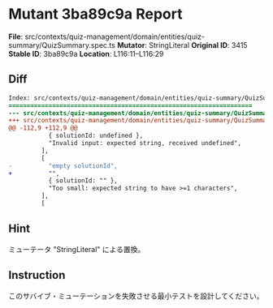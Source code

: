 # Mutant 3ba89c9a Report

**File**: src/contexts/quiz-management/domain/entities/quiz-summary/QuizSummary.spec.ts
**Mutator**: StringLiteral
**Original ID**: 3415
**Stable ID**: 3ba89c9a
**Location**: L116:11–L116:29

## Diff

```diff
Index: src/contexts/quiz-management/domain/entities/quiz-summary/QuizSummary.spec.ts
===================================================================
--- src/contexts/quiz-management/domain/entities/quiz-summary/QuizSummary.spec.ts	original
+++ src/contexts/quiz-management/domain/entities/quiz-summary/QuizSummary.spec.ts	mutated #3415
@@ -112,9 +112,9 @@
           { solutionId: undefined },
           "Invalid input: expected string, received undefined",
         ],
         [
-          "empty solutionId",
+          "",
           { solutionId: "" },
           "Too small: expected string to have >=1 characters",
         ],
         [
```

## Hint

ミューテータ "StringLiteral" による置換。

## Instruction

このサバイブ・ミューテーションを失敗させる最小テストを設計してください。
